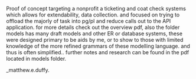 Proof of concept targeting a nonprofit a ticketing and coat check systems
which allows for extendability, data collection. and focused on trying to offload
the majorly of task into pg/pl and reduce calls out to the API application.
 for more details check out the overview pdf, also the folder models has many draft
 models and other ER or database systems, these were designed primary to be aids by me, or to
 show to those with limited knowledge of the more refined grammars of these modelling language. and
 thus is often simplified.. further notes and research can be found in the pdf located in models folder.


 _matthew.e.duffy.
